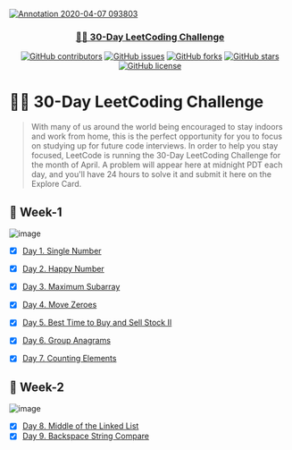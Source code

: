 <p align="center">
  <a href="" rel="noopener">
  
 ![Annotation 2020-04-07 093803](https://user-images.githubusercontent.com/40190772/78642834-a327e000-78b3-11ea-8020-24cd46da81f1.png)

 
</p>
<h3 align="center">🏃‍♂️ 30-Day LeetCoding Challenge </h3>
<div align="center">

[![GitHub contributors](https://img.shields.io/github/contributors/AbdallahHemdan/30-Day-leetCode-challenge)](https://github.com/AbdallahHemdan/30-Day-leetCode-challenge/contributors)
[![GitHub issues](https://img.shields.io/github/issues/AbdallahHemdan/30-Day-leetCode-challenge)](https://github.com/AbdallahHemdan/30-Day-leetCode-challenge/issues)
[![GitHub forks](https://img.shields.io/github/forks/AbdallahHemdan/30-Day-leetCode-challenge)](https://github.com/AbdallahHemdan/30-Day-leetCode-challenge/network)
[![GitHub stars](https://img.shields.io/github/stars/AbdallahHemdan/30-Day-leetCode-challenge)](https://github.com/AbdallahHemdan/30-Day-leetCode-challenge/stargazers)
[![GitHub license](https://img.shields.io/github/license/AbdallahHemdan/30-Day-leetCode-challenge)](https://github.com/AbdallahHemdan/30-Day-leetCode-challenge/blob/master/LICENSE)

</div>

# 🏃‍♂️ 30-Day LeetCoding Challenge

> With many of us around the world being encouraged to stay indoors and work from home, this is the perfect opportunity for you to focus on studying up for future code interviews. In order to help you stay focused, LeetCode is running the 30-Day LeetCoding Challenge for the month of April. A problem will appear here at midnight PDT each day, and you'll have 24 hours to solve it and submit it here on the Explore Card.

## 🎉 Week-1

![image](https://user-images.githubusercontent.com/40190772/78643375-77592a00-78b4-11ea-8037-6ee1bc9d7520.png)

- [x] [Day 1. Single Number](https://github.com/AbdallahHemdan/30-Day-leetCode-challenge/blob/master/Week%201%20April%201st%E2%80%93April%207th/Day%201.%20Single%20Number.cpp)
- [x] [Day 2. Happy Number](https://github.com/AbdallahHemdan/30-Day-leetCode-challenge/blob/master/Week%201%20April%201st%E2%80%93April%207th/Day%202.%20Happy%20Number.cpp)
- [x] [Day 3. Maximum Subarray](https://github.com/AbdallahHemdan/30-Day-leetCode-challenge/blob/master/Week%201%20April%201st%E2%80%93April%207th/Day%203.%20Maximum%20Subarray.cpp)
- [x] [Day 4. Move Zeroes](https://github.com/AbdallahHemdan/30-Day-leetCode-challenge/blob/master/Week%201%20April%201st%E2%80%93April%207th/Day%204.%20Move%20Zeroes.cpp)
- [x] [Day 5. Best Time to Buy and Sell Stock II](https://github.com/AbdallahHemdan/30-Day-leetCode-challenge/blob/master/Week%201%20April%201st%E2%80%93April%207th/Day%205.%20Best%20Time%20to%20Buy%20and%20Sell%20Stock%20II.cpp)
- [x] [Day 6. Group Anagrams](https://github.com/AbdallahHemdan/30-Day-leetCode-challenge/blob/master/Week%201%20April%201st%E2%80%93April%207th/Day%206.%20Group%20Anagrams.cpp)
- [x] [Day 7. Counting Elements](https://github.com/AbdallahHemdan/30-Day-leetCode-challenge/blob/master/Week%201%20April%201st%E2%80%93April%207th/Day%207.%20Counting%20Elements.cpp)



## 🎉 Week-2

![image](https://user-images.githubusercontent.com/40190772/78891821-85e84280-7a68-11ea-8611-7d4bc391ded7.png)

- [x] [Day 8. Middle of the Linked List](https://github.com/AbdallahHemdan/30-Day-leetCode-challenge/blob/master/Week%202:%20April%208th%E2%80%93April%2014th/Day%208.%20Middle%20of%20the%20Linked%20List.cpp)
- [x] [Day 9. Backspace String Compare](https://github.com/AbdallahHemdan/30-Day-leetCode-challenge/blob/master/Week%202:%20April%208th%E2%80%93April%2014th/Day%209.%20Backspace%20String%20Compare.cpp)
